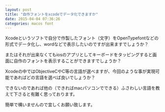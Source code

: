 ```yaml
---
layout: post
title: "自作フォントをxcodeでデータ化できますか"
date: 2015-04-04 07:36:26
categories: macos font
---
```

<p>Xcodeというソフトで自分で作製したフォント（文字）をOpenTypefontなどの形式でデータ化し、wordなどで表示したいのですが出来ますでしょうか？</p>

<p>またはそれが出来なくてもiosのアプリとしてキーボードをタッピングすると画面に自作のフォントを表示することができますでしょうか？</p>

<p>Xcodeの中ではObjectiveCやC等の言語が選べますが、今回のような事が実現可能であればどの言語を選べば良いでしょうか？</p>

<p>できないのであれば他の（できればmacパソコンでできる）ふさわしい言語を教えて下さると有難く思っております。</p>

<p>簡単で構いませんので宜しくお願い致します。</p>
